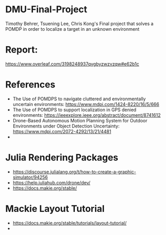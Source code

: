 # DMU-Final-Project
Timothy Behrer, Tsuening Lee, Chris Kong's Final project that solves a POMDP in order to localize a target in an unknown environment

# Report:
https://www.overleaf.com/3198248937qvgbyzwzvzqw#e62b1c

# References
- The Use of POMDPS to navigate cluttered and environmentally uncertain environments: https://www.mdpi.com/1424-8220/16/5/666
- The Use of POMDPS to support localization in GPS denied environments: https://ieeexplore.ieee.org/abstract/document/8741612
- Drone-Based Autonomous Motion Planning System for Outdoor Environments under Object Detection Uncertainty: https://www.mdpi.com/2072-4292/13/21/4481
- 


# Julia Rendering Packages
- https://discourse.julialang.org/t/how-to-create-a-graphic-simulator/94256
- https://help.juliahub.com/drone/dev/
- https://docs.makie.org/stable/

# Mackie Layout Tutorial
- https://docs.makie.org/stable/tutorials/layout-tutorial/
- 
